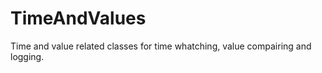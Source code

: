 TimeAndValues
=================
 
Time and value related classes for time whatching, value compairing and logging.




 

